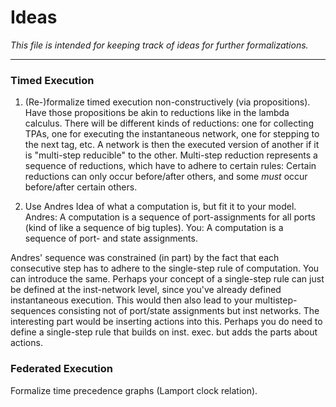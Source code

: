 # Ideas

*This file is intended for keeping track of ideas for further formalizations.*

---

### Timed Execution

1) (Re-)formalize timed execution non-constructively (via propositions).
Have those propositions be akin to reductions like in the lambda calculus.
There will be different kinds of reductions: one for collecting TPAs, one for executing the instantaneous network, one for stepping to the next tag, etc.
A network is then the executed version of another if it is "multi-step reducible" to the other.
Multi-step reduction represents a sequence of reductions, which have to adhere to certain rules:
Certain reductions can only occur before/after others, and some *must* occur before/after certain others.

2) Use Andres Idea of what a computation is, but fit it to your model.
Andres: A computation is a sequence of port-assignments for all ports (kind of like a sequence of big tuples).
You: A computation is a sequence of port- and state assignments. 

Andres' sequence was constrained (in part) by the fact that each consecutive step has to adhere to the single-step rule of computation. 
You can introduce the same. 
Perhaps your concept of a single-step rule can just be defined at the inst-network level, since you've already defined instantaneous execution. 
This would then also lead to your multistep-sequences consisting not of port/state assignments but inst networks. 
The interesting part would be inserting actions into this. 
Perhaps you do need to define a single-step rule that builds on inst. exec. but adds the parts about actions. 

### Federated Execution

Formalize time precedence graphs (Lamport clock relation). 